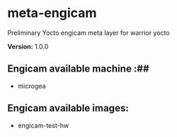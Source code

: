 meta-engicam
============

Preliminary Yocto engicam meta layer for warrior yocto

__Version:__ 1.0.0

## Engicam available machine :##

* microgea

## Engicam available images:

* engicam-test-hw
